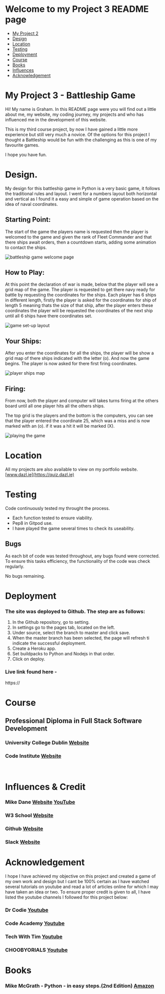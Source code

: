 # Welcome to my Project 3 README page

<ul class="navlist">
                <li><a href="#my project 3">My Project 2</a></li>
                <li><a href="#design">Design</a></li>
                <li><a href="#location">Location</a></li>
                <li><a href="#testing">Testing</a></li>
                <li><a href="#deployment">Deployment</a></li>
                <li><a href="#course">Course</a></li>
                <li><a href="#books">Books</a></li>
                <li><a href="#influences">Influences</a></li>
                <li><a href="#acknowledgement">Acknowledgement</a></li>
            </ul>


# My Project 3 - Battleship Game

Hi! My name is Graham. In this README page were you will find out a little about me, my website, my coding journey, my projects and who has influenced me in the development of this website.

This is my third course project, by now I have gained a little more experience but still very much a novice. Of the options for this project I thought a Battleship would be fun with the challenging as this is one of my favourite games.

I hope you have fun.


# Design.

My design for this battleship game in Python is a very basic game, it follows the traditional rules and layout. I went for a numbers layout both horizontal and vertical as I found it a easy and simple of game operation based on the idea of naval coordinates. 

## <b>Starting Point:</b>
The start of the game the players name is requested then the player is welcomed to the game and given the rank of Fleet Commander and that there ships await orders, then a countdown starts, adding some animation to contact the ships.

<div>
<img title="start" alt="battleship game welcome page" src="assets/images/start.jpeg";>
</div>

## <b> How to Play:</b>
At this point the declaration of war is made, below that the player will see a grid map of the game. The player is requested to get there navy ready for battle by requesting the coordinates for the ships. Each player has 6 ships in different length, firstly the player is asked for the coordinates for ship of length 5 meaning thats the size of that ship, after the player enters these coordinates the player will be requested the coordinates of the next ship until all 6 ships have there coordinates set.
<div>
<img title="Rules" alt="game set-up layout" src="assets/images/its_war.jpeg";>
</div>

## <b>Your Ships:</b>
After you enter the coordinates for all the ships, the player will be show a grid map of there ships indicated with the letter (o). And now the game begins. The player is now asked for there first firing coordinates.
<div>
<img title="Your Ships" alt="player ships map" src="assets/images/your_ships.jpeg">
</div>

## <b>Firing:</b>
From now, both the player and computer will takes turns firing at the others board until all one player hits all the others ships.

The top grid is the players and the bottom is the computers, you can see that the player entered the coordinate 25, which was a miss and is now marked with an (o). if it was a hit it will be marked (X).
<div>
<img title="Playing" alt="playing the game" src="assets/images/firing.jpeg">
</div>

# Location

All my projects are also available to view on my portfolio website.
[www.dazl.ie](https://quiz.dazl.ie)

# Testing
Code continuously tested my throught the process.
<ul>
<li>Each function tested to ensure viability.</li>
<li>Pep8 in Gitpod use.</li>
<li>I have played the game several times to check its useability.</li>
</ul>

## Bugs

As each bit of code was tested throughout, any bugs found were corrected.
To ensure this tasks efficiency, the functionality of the code was check regularly.

No bugs remaining.

# Deployment

### The site was deployed to Github. The step are as follows:
<ol>
<li>In the Github repository, go to setting.</li>
<li>In settings go to the pages tab, located on the left.</li>
<li>Under source, select the branch to master and click save.</li>
<li>When the master branch has been selected, the page will refresh ti indicate the successful deployment.</li>
<li>Create a Heroku app.</li>
<li>Set buildpacks to Python and Nodejs in that order.</li>
<li>Click on deploy.</li>
</ol>

### Live link found here -
https://


# Course

## Professional Diploma in Full Stack Software Development
### University College Dublin [Website](https://www.ucd.ie/professionalacademy/why-ucd-professional-academy/)

### Code Institute [Website](https://codeinstitute.net/ie/full-stack-software-development-diploma/?utm_term=code%20institute&utm_campaign=CI+-+IRL+-+Search+-+Brand&utm_source=adwords&utm_medium=ppc&hsa_acc=8983321581&hsa_cam=14304747355&hsa_grp=128775288169&hsa_ad=595155717776&hsa_src=g&hsa_tgt=kwd-342001843376&hsa_kw=code%20institute&hsa_mt=p&hsa_net=adwords&hsa_ver=3&gclid=Cj0KCQjwnvOaBhDTARIsAJf8eVOdV0BAxB5DwdTrFB9AvR5tJ73tLtvCsSeHDsSSq9e1gNbiXiNLTZQaAkyKEALw_wcB)

<br>

# Influences & Credit

### Mike Dane [Website](https://www.mikedane.com/) [YouTube](https://www.youtube.com/c/GiraffeAcademy)

### W3 School [Website](https://www.w3schools.com/js/default.asp)

### Github [Website](https://github.com/)

### Slack [Website](https://slack.com/intl/en-ie/)

# Acknowledgement

I hope I have achieved my objective on this project and created a game of my own work and design but I cant be 100% certain as I have watched several tutorials on youtube and read a lot of articles online for which I may have taken an idea or two. To ensure proper credit is given to all, I have listed the youtube channels I followed for this project below:

### Dr Codie [Youtube](https://www.youtube.com/@DrCodie)
### Code Academy [Youtube](https://www.youtube.com/playlist?list=PLHdCowjFIBmI1UV60W1TVa7l91Psnw73E)
### Tech With Tim [Youtube](https://www.youtube.com/@TechWithTim)
### CHOOBYORIALS [Youtube](https://www.youtube.com/@choobtorials)

# Books

### Mike McGrath - Python - in easy steps.(2nd Edition) [Amazon](https://www.amazon.co.uk/Python-easy-steps-2nd-covers/dp/1840788127/ref=sr_1_1?crid=24VVKP8D8CQ5O&keywords=python+in+easy+steps&qid=1674419027&s=books&sprefix=python+in+easy+staeps%2Cstripbooks%2C64&sr=1-1)
